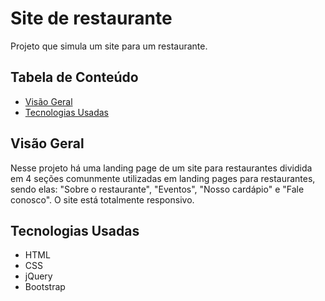 # Site de restaurante

Projeto que simula um site para um restaurante.

## Tabela de Conteúdo

- [Visão Geral](#vis%C3%A3o-geral)
- [Tecnologias Usadas](#tecnologias-usadas)

## Visão Geral

Nesse projeto há uma landing page de um site para restaurantes dividida em 4 seções comunmente utilizadas em landing pages para restaurantes, sendo elas: "Sobre o restaurante", "Eventos", "Nosso cardápio" e "Fale conosco". O site está totalmente responsivo.
## Tecnologias Usadas

- HTML
- CSS
- jQuery
- Bootstrap
